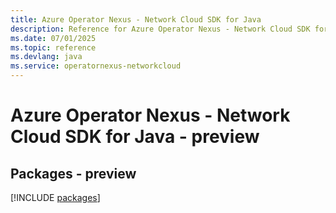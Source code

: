 ```yaml
---
title: Azure Operator Nexus - Network Cloud SDK for Java
description: Reference for Azure Operator Nexus - Network Cloud SDK for Java
ms.date: 07/01/2025
ms.topic: reference
ms.devlang: java
ms.service: operatornexus-networkcloud
---
```

# Azure Operator Nexus - Network Cloud SDK for Java - preview
## Packages - preview
[!INCLUDE [packages](operator-nexus---network-cloud-index.md)]